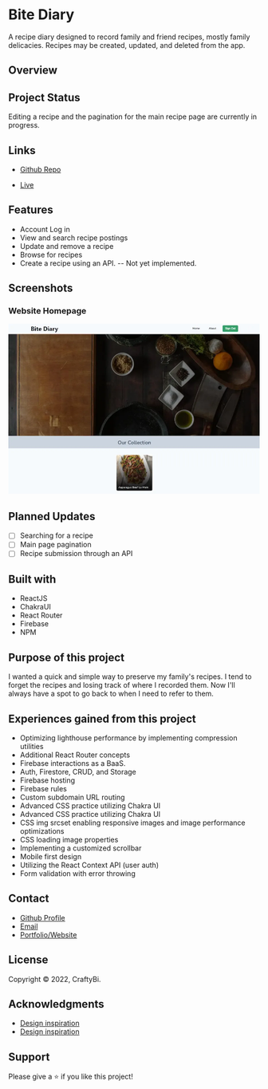 # Bite Diary

A recipe diary designed to record family and friend recipes, mostly family delicacies. Recipes may be created, updated, and deleted from the app.

## Overview

## Project Status

Editing a recipe and the pagination for the main recipe page are currently in progress.

## Links

- [Github Repo](https://github.com/PomPoko-lab/bite-diary 'Bite Diary Repo')

- [Live](https://www.pompoko.io 'Live View')

## Features

- Account Log in
- View and search recipe postings
- Update and remove a recipe
- Browse for recipes
- Create a recipe using an API. -- Not yet implemented.

## Screenshots

### Website Homepage

![Website Homepage Image](./github/Homepage.webp)

## Planned Updates

- [ ] Searching for a recipe
- [ ] Main page pagination
- [ ] Recipe submission through an API

## Built with

- ReactJS
- ChakraUI
- React Router
- Firebase
- NPM

## Purpose of this project

I wanted a quick and simple way to preserve my family's recipes. I tend to forget the recipes and losing track of where I recorded them. Now I'll always have a spot to go back to when I need to refer to them.

## Experiences gained from this project

- Optimizing lighthouse performance by implementing compression utilities
- Additional React Router concepts
- Firebase interactions as a BaaS.
- Auth, Firestore, CRUD, and Storage
- Firebase hosting
- Firebase rules
- Custom subdomain URL routing
- Advanced CSS practice utilizing Chakra UI
- Advanced CSS practice utilizing Chakra UI
- CSS img srcset enabling responsive images and image performance optimizations
- CSS loading image properties
- Implementing a customized scrollbar
- Mobile first design
- Utilizing the React Context API (user auth)
- Form validation with error throwing

## Contact

- [Github Profile](https://github.com/PomPoko-lab 'PomPoko-lab')
- [Email](mailto:hello@pompoko.io 'My Email')
- [Portfolio/Website](https://pompoko.io/ 'Portfolio')

## License

Copyright &copy; 2022, CraftyBi.

## Acknowledgments

- [Design inspiration](https://www.behance.net/gallery/35747197/Resipi%28New-Recipe-website%29 'Resipi inspiration')
- [Design inspiration](https://www.behance.net/gallery/106014453/Aroma-Recipe-Web-App 'Aroma inspiration')

## Support

Please give a ⭐️ if you like this project!
